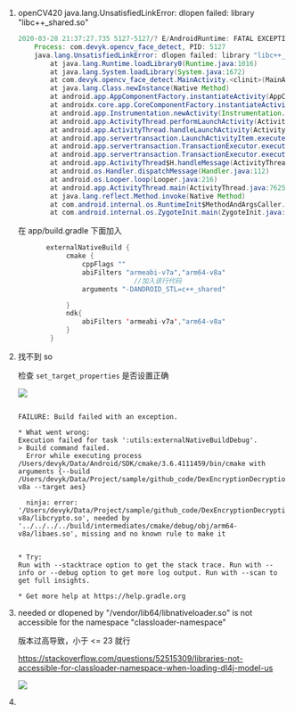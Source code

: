 1. openCV420  java.lang.UnsatisfiedLinkError: dlopen failed: library "libc++_shared.so" 

   ```java
   2020-03-28 21:37:27.735 5127-5127/? E/AndroidRuntime: FATAL EXCEPTION: main
       Process: com.devyk.opencv_face_detect, PID: 5127
       java.lang.UnsatisfiedLinkError: dlopen failed: library "libc++_shared.so" not found
           at java.lang.Runtime.loadLibrary0(Runtime.java:1016)
           at java.lang.System.loadLibrary(System.java:1672)
           at com.devyk.opencv_face_detect.MainActivity.<clinit>(MainActivity.java:113)
           at java.lang.Class.newInstance(Native Method)
           at android.app.AppComponentFactory.instantiateActivity(AppComponentFactory.java:69)
           at androidx.core.app.CoreComponentFactory.instantiateActivity(CoreComponentFactory.java:43)
           at android.app.Instrumentation.newActivity(Instrumentation.java:1224)
           at android.app.ActivityThread.performLaunchActivity(ActivityThread.java:3340)
           at android.app.ActivityThread.handleLaunchActivity(ActivityThread.java:3614)
           at android.app.servertransaction.LaunchActivityItem.execute(LaunchActivityItem.java:86)
           at android.app.servertransaction.TransactionExecutor.executeCallbacks(TransactionExecutor.java:108)
           at android.app.servertransaction.TransactionExecutor.execute(TransactionExecutor.java:68)
           at android.app.ActivityThread$H.handleMessage(ActivityThread.java:2199)
           at android.os.Handler.dispatchMessage(Handler.java:112)
           at android.os.Looper.loop(Looper.java:216)
           at android.app.ActivityThread.main(ActivityThread.java:7625)
           at java.lang.reflect.Method.invoke(Native Method)
           at com.android.internal.os.RuntimeInit$MethodAndArgsCaller.run(RuntimeInit.java:524)
           at com.android.internal.os.ZygoteInit.main(ZygoteInit.java:987)
   ```

   在 app/build.gradle 下面加入

   ```java
          externalNativeBuild {
               cmake {
                   cppFlags ""
                   abiFilters "armeabi-v7a","arm64-v8a"
   								//加入该行代码
                   arguments "-DANDROID_STL=c++_shared"
   
               }
               ndk{
                   abiFilters 'armeabi-v7a',"arm64-v8a"
               }
           }
   ```

   

2. 找不到 so

   检查 `set_target_properties` 是否设置正确

   ![](https://devyk.oss-cn-qingdao.aliyuncs.com/blog/20200412214345.png)

   

   

   ```
   
   FAILURE: Build failed with an exception.
   
   * What went wrong:
   Execution failed for task ':utils:externalNativeBuildDebug'.
   > Build command failed.
     Error while executing process /Users/devyk/Data/Android/SDK/cmake/3.6.4111459/bin/cmake with arguments {--build /Users/devyk/Data/Project/sample/github_code/DexEncryptionDecryption/utils/.externalNativeBuild/cmake/debug/arm64-v8a --target aes}
     
     ninja: error: '/Users/devyk/Data/Project/sample/github_code/DexEncryptionDecryption/utils../libs/lib/arm64-v8a/libcrypto.so', needed by '../../../../build/intermediates/cmake/debug/obj/arm64-v8a/libaes.so', missing and no known rule to make it
   
   
   * Try:
   Run with --stacktrace option to get the stack trace. Run with --info or --debug option to get more log output. Run with --scan to get full insights.
   
   * Get more help at https://help.gradle.org
   ```

   

   

3. needed or dlopened by "/vendor/lib64/libnativeloader.so" is not accessible for the namespace "classloader-namespace"

   版本过高导致，小于 <= 23 就行

   https://stackoverflow.com/questions/52515309/libraries-not-accessible-for-classloader-namespace-when-loading-dl4j-model-us

   ![](https://devyk.oss-cn-qingdao.aliyuncs.com/blog/20200412215011.png)

4. 



